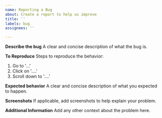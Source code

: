 ```yaml
---
name: Reporting a Bug
about: Create a report to help us improve
title: ''
labels: bug
assignees: ''

---
```


**Describe the bug**
A clear and concise description of what the bug is.

**To Reproduce**
Steps to reproduce the behavior:
1. Go to '...'
2. Click on '....'
3. Scroll down to '....'

**Expected behavior**
A clear and concise description of what you expected to happen.

**Screenshots**
If applicable, add screenshots to help explain your problem.

**Additional Information**
Add any other context about the problem here.
